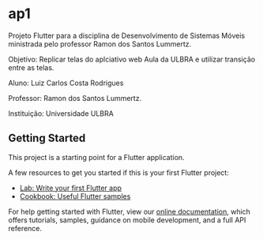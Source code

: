# ap1

Projeto Flutter para a disciplina de Desenvolvimento de Sistemas Móveis ministrada pelo professor Ramon dos Santos Lummertz.

Objetivo:
Replicar telas do aplciativo web Aula da ULBRA e utilizar transição entre as telas.

Aluno:
Luiz Carlos Costa Rodrigues

Professor:
Ramon dos Santos Lummertz.

Instituição:
Universidade ULBRA


## Getting Started

This project is a starting point for a Flutter application.

A few resources to get you started if this is your first Flutter project:

- [Lab: Write your first Flutter app](https://flutter.dev/docs/get-started/codelab)
- [Cookbook: Useful Flutter samples](https://flutter.dev/docs/cookbook)

For help getting started with Flutter, view our
[online documentation](https://flutter.dev/docs), which offers tutorials,
samples, guidance on mobile development, and a full API reference.

